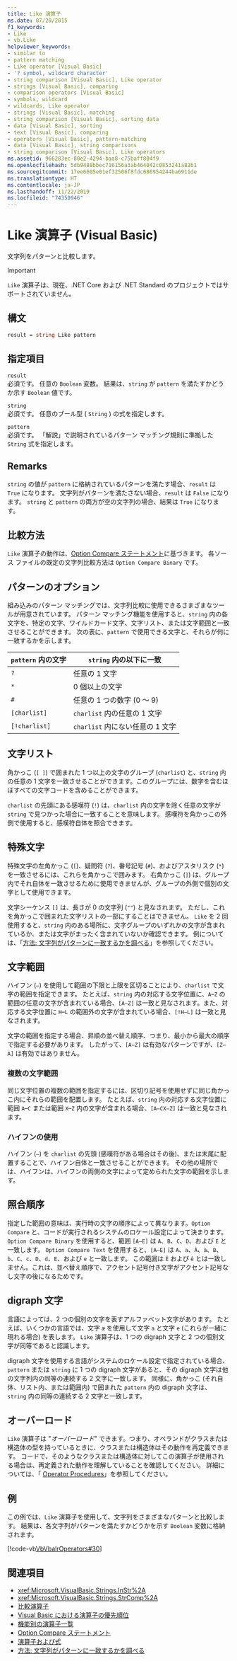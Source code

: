 ```yaml
---
title: Like 演算子
ms.date: 07/20/2015
f1_keywords:
- Like
- vb.Like
helpviewer_keywords:
- similar to
- pattern matching
- Like operator [Visual Basic]
- '? symbol, wildcard character'
- string comparison [Visual Basic], Like operator
- strings [Visual Basic], comparing
- comparison operators [Visual Basic]
- symbols, wildcard
- wildcards, Like operator
- strings [Visual Basic], matching
- string comparison [Visual Basic], sorting data
- data [Visual Basic], sorting
- text [Visual Basic], comparing
- operators [Visual Basic], pattern-matching
- data [Visual Basic], string comparisons
- string comparison [Visual Basic], Like operators
ms.assetid: 966283ec-80e2-4294-baa8-c75baff804f9
ms.openlocfilehash: 5db9488bbec716156a3ab464042c0853241a82b1
ms.sourcegitcommit: 17ee6605e01ef32506f8fdc686954244ba6911de
ms.translationtype: HT
ms.contentlocale: ja-JP
ms.lasthandoff: 11/22/2019
ms.locfileid: "74350946"
---
```

# <a name="like-operator-visual-basic"></a>Like 演算子 (Visual Basic)
文字列をパターンと比較します。  

> [!IMPORTANT]
> `Like` 演算子は、現在、.NET Core および .NET Standard のプロジェクトではサポートされていません。

## <a name="syntax"></a>構文  
  
```vb  
result = string Like pattern  
```  
  
## <a name="parts"></a>指定項目  
 `result`  
 必須です。 任意の `Boolean` 変数。 結果は、`string` が `pattern` を満たすかどうか示す `Boolean` 値です。  
  
 `string`  
 必須です。 任意のブール型 ( `String` ) の式を指定します。  
  
 `pattern`  
 必須です。 「解説」で説明されているパターン マッチング規則に準拠した `String` 式を指定します。  
  
## <a name="remarks"></a>Remarks  
 `string` の値が `pattern` に格納されているパターンを満たす場合、`result` は `True` になります。 文字列がパターンを満たさない場合、`result` は `False` になります。 `string` と `pattern` の両方が空の文字列の場合、結果は `True` になります。  
  
## <a name="comparison-method"></a>比較方法  
 `Like` 演算子の動作は、[Option Compare ステートメント](../../../visual-basic/language-reference/statements/option-compare-statement.md)に基づきます。 各ソース ファイルの既定の文字列比較方法は `Option Compare Binary` です。  
  
## <a name="pattern-options"></a>パターンのオプション  
 組み込みのパターン マッチングでは、文字列比較に使用できるさまざまなツールが用意されています。 パターン マッチング機能を使用すると、`string` 内の各文字を、特定の文字、ワイルドカード文字、文字リスト、または文字範囲と一致させることができます。 次の表に、`pattern` で使用できる文字と、それらが何に一致するかを示します。  
  
|`pattern` 内の文字|`string` 内の以下に一致|  
|-----------------------------|-------------------------|  
|`?`|任意の 1 文字|  
|`*`|0 個以上の文字|  
|`#`|任意の 1 つの数字 (0 ～ 9)|  
|`[charlist]`|`charlist` 内の任意の 1 文字|  
|`[!charlist]`|`charlist` 内にない任意の 1 文字|  
  
## <a name="character-lists"></a>文字リスト  
 角かっこ (`[ ]`) で囲まれた 1 つ以上の文字のグループ (`charlist`) と、`string` 内の任意の 1 文字を一致させることができます。このグループには、数字を含むほぼすべての文字コードを含めることができます。  
  
 `charlist` の先頭にある感嘆符 (`!`) は、`charlist` 内の文字を除く任意の文字が `string` で見つかった場合に一致することを意味します。 感嘆符を角かっこの外側で使用すると、感嘆符自体を照合できます。  
  
## <a name="special-characters"></a>特殊文字  
 特殊文字の左角かっこ (`[`)、疑問符 (`?`)、番号記号 (`#`)、およびアスタリスク (`*`) を一致させるには、これらを角かっこで囲みます。 右角かっこ (`]`) は、グループ内でそれ自体を一致させるために使用できませんが、グループの外側で個別の文字として使用できます。  
  
 文字シーケンス `[]` は、長さが 0 の文字列 (`""`) と見なされます。 ただし、これを角かっこで囲まれた文字リストの一部にすることはできません。 `Like` を 2 回使用すると、`string` 内のある場所に、文字グループのいずれかの文字が含まれているか、または文字がまったく含まれていないか確認できます。 例については、「[方法: 文字列がパターンに一致するかを調べる](../../../visual-basic/programming-guide/language-features/operators-and-expressions/how-to-match-a-string-against-a-pattern.md)」を参照してください。  
  
## <a name="character-ranges"></a>文字範囲  
 ハイフン (`–`) を使用して範囲の下限と上限を区切ることにより、`charlist` で文字の範囲を指定できます。 たとえば、`string` 内の対応する文字位置に、`A`–`Z` の範囲の任意の文字が含まれている場合、`[A–Z]` は一致と見なされます。また、対応する文字位置に `H`–`L` の範囲外の文字が含まれている場合、`[!H–L]` は一致と見なされます。  
  
 文字の範囲を指定する場合、昇順の並べ替え順序、つまり、最小から最大の順序で指定する必要があります。 したがって、`[A–Z]` は有効なパターンですが、`[Z–A]` は有効ではありません。  
  
### <a name="multiple-character-ranges"></a>複数の文字範囲  
 同じ文字位置の複数の範囲を指定するには、区切り記号を使用せずに同じ角かっこ内にそれらの範囲を配置します。 たとえば、`string` 内の対応する文字位置に範囲 `A`–`C` または範囲 `X`–`Z` 内の文字が含まれる場合、`[A–CX–Z]` は一致と見なされます。  
  
### <a name="usage-of-the-hyphen"></a>ハイフンの使用  
 ハイフン (`–`) を `charlist` の先頭 (感嘆符がある場合はその後)、または末尾に配置することで、ハイフン自体と一致させることができます。 その他の場所では、ハイフンは、ハイフンの両側の文字によって定められた文字の範囲を示します。  
  
## <a name="collating-sequence"></a>照合順序  
 指定した範囲の意味は、実行時の文字の順序によって異なります。`Option Compare` と、コードが実行されるシステムのロケール設定によって決まります。 `Option Compare Binary` を使用すると、範囲 `[A–E]` は `A`、`B`、`C`、`D`、および `E` と一致します。 `Option Compare Text` を使用すると、`[A–E]` は `A`、`a`、`À`、`à`、`B`、`b`、`C`、`c`、`D`、`d`、`E`、および `e` と一致します。 この範囲は `Ê` および `ê` とは一致しません。これは、並べ替え順序で、アクセント記号付き文字がアクセント記号なし文字の後になるためです。  
  
## <a name="digraph-characters"></a>digraph 文字  
 言語によっては、2 つの個別の文字を表すアルファベット文字があります。 たとえば、いくつかの言語では、文字 `æ` を使用して文字 `a` と文字 `e` (これらが一緒に現れる場合) を表します。 `Like` 演算子は、1 つの digraph 文字と 2 つの個別文字が同等であると認識します。  
  
 digraph 文字を使用する言語がシステムのロケール設定で指定されている場合、`pattern` または `string` に 1 つの digraph 文字があると、その digraph 文字は他の文字列内の同等の連続する 2 文字に一致します。 同様に、角かっこ (それ自体、リスト内、または範囲内) で囲まれた `pattern` 内の digraph 文字は、`string` 内の同等の連続する 2 文字と一致します。  
  
## <a name="overloading"></a>オーバーロード  
 `Like` 演算子は "*オーバーロード*" できます。つまり、オペランドがクラスまたは構造体の型を持っているときに、クラスまたは構造体はその動作を再定義できます。 コードで、そのようなクラスまたは構造体に対してこの演算子が使用される場合は、再定義された動作を理解していることを確認してください。 詳細については、「 [Operator Procedures](../../../visual-basic/programming-guide/language-features/procedures/operator-procedures.md)」を参照してください。  
  
## <a name="example"></a>例  
 この例では、`Like` 演算子を使用して、文字列をさまざまなパターンと比較します。 結果は、各文字列がパターンを満たすかどうかを示す `Boolean` 変数に格納されます。  
  
 [!code-vb[VbVbalrOperators#30](~/samples/snippets/visualbasic/VS_Snippets_VBCSharp/VbVbalrOperators/VB/Class1.vb#30)]  
  
## <a name="see-also"></a>関連項目

- <xref:Microsoft.VisualBasic.Strings.InStr%2A>
- <xref:Microsoft.VisualBasic.Strings.StrComp%2A>
- [比較演算子](../../../visual-basic/language-reference/operators/comparison-operators.md)
- [Visual Basic における演算子の優先順位](../../../visual-basic/language-reference/operators/operator-precedence.md)
- [機能別の演算子一覧](../../../visual-basic/language-reference/operators/operators-listed-by-functionality.md)
- [Option Compare ステートメント](../../../visual-basic/language-reference/statements/option-compare-statement.md)
- [演算子および式](../../../visual-basic/programming-guide/language-features/operators-and-expressions/index.md)
- [方法: 文字列がパターンに一致するかを調べる](../../../visual-basic/programming-guide/language-features/operators-and-expressions/how-to-match-a-string-against-a-pattern.md)
